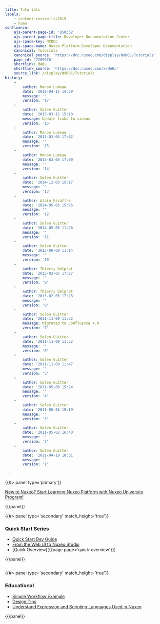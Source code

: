 ```yaml
---
title: Tutorials
labels:
    - content-review-lts2015
    - home
confluence:
    ajs-parent-page-id: '950332'
    ajs-parent-page-title: Developer Documentation Center
    ajs-space-key: NXDOC
    ajs-space-name: Nuxeo Platform Developer Documentation
    canonical: Tutorials
    canonical_source: 'https://doc.nuxeo.com/display/NXDOC/Tutorials'
    page_id: '7209076'
    shortlink: dABu
    shortlink_source: 'https://doc.nuxeo.com/x/dABu'
    source_link: /display/NXDOC/Tutorials
history:
    - 
        author: Manon Lumeau
        date: '2016-04-15 14:39'
        message: ''
        version: '17'
    - 
        author: Solen Guitter
        date: '2015-03-12 15:18'
        message: Update links to videos
        version: '16'
    - 
        author: Manon Lumeau
        date: '2015-03-05 17:02'
        message: ''
        version: '15'
    - 
        author: Manon Lumeau
        date: '2015-03-05 17:00'
        message: ''
        version: '14'
    - 
        author: Solen Guitter
        date: '2014-12-03 15:17'
        message: ''
        version: '13'
    - 
        author: Alain Escaffre
        date: '2014-05-05 15:26'
        message: ''
        version: '12'
    - 
        author: Solen Guitter
        date: '2014-05-05 11:26'
        message: ''
        version: '11'
    - 
        author: Solen Guitter
        date: '2013-08-09 11:14'
        message: ''
        version: '10'
    - 
        author: Thierry Delprat
        date: '2013-02-05 17:27'
        message: ''
        version: '9'
    - 
        author: Thierry Delprat
        date: '2013-02-05 17:23'
        message: ''
        version: '8'
    - 
        author: Solen Guitter
        date: '2011-11-09 11:52'
        message: Migrated to Confluence 4.0
        version: '7'
    - 
        author: Solen Guitter
        date: '2011-11-09 11:52'
        message: ''
        version: '6'
    - 
        author: Solen Guitter
        date: '2011-11-09 11:47'
        message: ''
        version: '5'
    - 
        author: Solen Guitter
        date: '2011-05-06 15:24'
        message: ''
        version: '4'
    - 
        author: Solen Guitter
        date: '2011-05-05 19:19'
        message: ''
        version: '3'
    - 
        author: Solen Guitter
        date: '2011-05-02 16:40'
        message: ''
        version: '2'
    - 
        author: Solen Guitter
        date: '2011-04-19 18:31'
        message: ''
        version: '1'

---
```

{{#> panel type='primary'}}

[New to Nuxeo? Start Learning Nuxeo Platform with Nuxeo University Program!](https://university.nuxeo.io/)

{{/panel}}

<div class="row" data-equalizer="" data-equalize-on="medium">

<div class="column medium-6">{{#> panel type='secondary' match_height='true'}}

### Quick Start Series

*   [Quick Start Dev Guide](http://doc.nuxeo.com/x/monZ)
*   [From the Web UI to Nuxeo Studio](http://doc.nuxeo.com/x/VANc)
*   [Quick Overview]({{page page='quick-overview'}})

{{/panel}}</div>

<div class="column medium-6">{{#> panel type='secondary' match_height='true'}}

### Educational

*   [Simple Workflow Example](http://doc.nuxeo.com/x/KhTF)
*   [Design Tips](http://doc.nuxeo.com/x/Eg7F)
*   [Understand Expression and Scripting Languages Used in Nuxeo](http://doc.nuxeo.com/x/L4PZ)

{{/panel}}</div>

</div>

&nbsp;